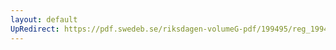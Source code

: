 ```yaml
---
layout: default
UpRedirect: https://pdf.swedeb.se/riksdagen-volumeG-pdf/199495/reg_199495/reg_199495_0508.pdf
---
```

